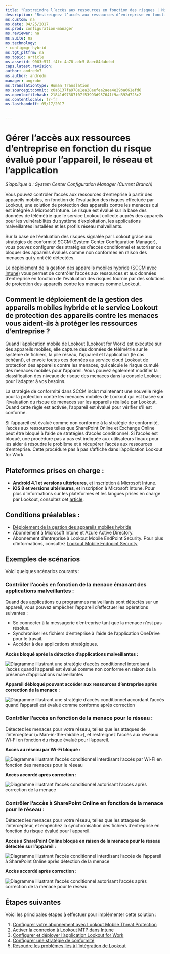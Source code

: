 ```yaml
---
title: "Restreindre l’accès aux ressources en fonction des risques | Microsoft Docs"
description: "Restreignez l’accès aux ressources d’entreprise en fonction du risque évalué pour l’appareil, le réseau et l’application."
ms.custom: na
ms.date: 04/25/2017
ms.prod: configuration-manager
ms.reviewer: na
ms.suite: na
ms.technology:
- configmgr-hybrid
ms.tgt_pltfrm: na
ms.topic: article
ms.assetid: 9083c571-f4fc-4a78-adc5-8aec84dabcbd
caps.latest.revision: 
author: andredm7
ms.author: andredm
manager: angrobe
ms.translationtype: Human Translation
ms.sourcegitcommit: c6a6137fa978e1ea28aefea2aea4e29ba661efd6
ms.openlocfilehash: 21841d97387f07f53993d957641f9ad892d723c2
ms.contentlocale: fr-fr
ms.lasthandoff: 05/17/2017


---
```

# <a name="manage-access-to-company-resource-based-on-device-network-and-application-risk"></a>Gérer l’accès aux ressources d’entreprise en fonction du risque évalué pour l’appareil, le réseau et l’application

*S’applique à : System Center Configuration Manager (Current Branch)*

Vous pouvez contrôler l’accès aux ressources d’entreprise à partir des appareils mobiles, en fonction de l’évaluation des risques effectuée par Lookout, une solution de protection des appareils contre les menaces qui est intégrée à Microsoft Intune. Le risque est évalué sur la base des données de télémétrie que le service Lookout collecte auprès des appareils pour les vulnérabilités du système d’exploitation, les applications malveillantes installées et les profils réseau malveillants. 

Sur la base de l’évaluation des risques signalée par Lookout grâce aux stratégies de conformité SCCM (System Center Configuration Manager), vous pouvez configurer des stratégies d’accès conditionnel et autoriser ou bloquer des appareils évalués comme non conformes en raison des menaces qui y ont été détectées.

Le [déploiement de la gestion des appareils mobiles hybride (SCCM avec Intune)](https://docs.microsoft.com/sccm/mdm/understand/choose-between-standalone-intune-and-hybrid-mobile-device-management) vous permet de contrôler l’accès aux ressources et aux données d’entreprise en fonction de l’évaluation des risques fournie par des solutions de protection des appareils contre les menaces comme Lookout.

## <a name="how-do-the-hybrid-mdm-deployment-and-lookout-device-threat-protection-help-protect-company-resources"></a>Comment le déploiement de la gestion des appareils mobiles hybride et le service Lookout de protection des appareils contre les menaces vous aident-ils à protéger les ressources d’entreprise ?
Quand l’application mobile de Lookout (Lookout for Work) est exécutée sur des appareils mobiles, elle capture des données de télémétrie sur le système de fichiers, la pile réseau, l’appareil et l’application (le cas échéant), et envoie toutes ces données au service cloud Lookout de protection des appareils contre les menaces, qui calcule le risque cumulé des menaces mobiles pour l’appareil. Vous pouvez également modifier la classification des niveaux de risque des menaces dans la console Lookout pour l’adapter à vos besoins.  

La stratégie de conformité dans SCCM inclut maintenant une nouvelle règle pour la protection contre les menaces mobiles de Lookout qui est basée sur l’évaluation du risque de menaces sur les appareils réalisée par Lookout. Quand cette règle est activée, l’appareil est évalué pour vérifier s’il est conforme.

Si l’appareil est évalué comme non conforme à la stratégie de conformité, l’accès aux ressources telles que SharePoint Online et Exchange Online peut être bloqué à l’aide de stratégies d’accès conditionnel. Si l’accès est bloqué, une procédure pas à pas est indiquée aux utilisateurs finaux pour les aider à résoudre le problème et à récupérer l’accès aux ressources d’entreprise. Cette procédure pas à pas s’affiche dans l’application Lookout for Work.

## <a name="supported-platforms"></a>Plateformes prises en charge :
* **Android 4.1 et versions ultérieures**, et inscription à Microsoft Intune.
* **iOS 8 et versions ultérieures**, et inscription à Microsoft Intune.
Pour plus d’informations sur les plateformes et les langues prises en charge par Lookout, consultez cet [article](https://personal.support.lookout.com/hc/en-us/articles/114094140253).

## <a name="prerequisites"></a>Conditions préalables :
* [Déploiement de la gestion des appareils mobiles hybride](https://docs.microsoft.com/sccm/mdm/understand/choose-between-standalone-intune-and-hybrid-mobile-device-management)
* Abonnement à Microsoft Intune et Azure Active Directory.
* Abonnement d’entreprise à Lookout Mobile EndPoint Security.  Pour plus d’informations, consultez [Lookout Mobile Endpoint Security](https://www.lookout.com/products/mobile-endpoint-security)

## <a name="example-scenarios"></a>Exemples de scénarios
Voici quelques scénarios courants :
### <a name="control-access-based-on-threat-from-malicious-apps"></a>Contrôler l’accès en fonction de la menace émanant des applications malveillantes :
Quand des applications ou programmes malveillants sont détectés sur un appareil, vous pouvez empêcher l’appareil d’effectuer les opérations suivantes :
* Se connecter à la messagerie d’entreprise tant que la menace n’est pas résolue.
* Synchroniser les fichiers d’entreprise à l’aide de l’application OneDrive pour le travail.
* Accéder à des applications stratégiques.

**Accès bloqué après la détection d’applications malveillantes :**

![Diagramme illustrant une stratégie d’accès conditionnel interdisant l’accès quand l’appareil est évalué comme non conforme en raison de la présence d’applications malveillantes](media/config-mgr-maliciousapps_blocked.png)

**Appareil débloqué pouvant accéder aux ressources d’entreprise après correction de la menace :**

![Diagramme illustrant une stratégie d’accès conditionnel accordant l’accès quand l’appareil est évalué comme conforme après correction](media/config-mgr-maliciousapps-unblocked.png)
### <a name="control-access-based-on-threat-to-network"></a>Contrôler l’accès en fonction de la menace pour le réseau :
Détectez les menaces pour votre réseau, telles que les attaques de l’intercepteur (« Man-in-the-middle »), et restreignez l’accès aux réseaux Wi-Fi en fonction du risque évalué pour l’appareil.

**Accès au réseau par Wi-Fi bloqué :**

![Diagramme illustrant l’accès conditionnel interdisant l’accès par Wi-Fi en fonction des menaces pour le réseau](media/config-mgr-network-wifi-blocked.png)

**Accès accordé après correction :**

![Diagramme illustrant l’accès conditionnel autorisant l’accès après correction de la menace](media/config-mgr-network-wifi-unblocked.png)
### <a name="control-access-to-sharepoint-online-based-on-threat-to-network"></a>Contrôler l’accès à SharePoint Online en fonction de la menace pour le réseau :

Détectez les menaces pour votre réseau, telles que les attaques de l’intercepteur, et empêchez la synchronisation des fichiers d’entreprise en fonction du risque évalué pour l’appareil.

**Accès à SharePoint Online bloqué en raison de la menace pour le réseau détectée sur l’appareil :**

![Diagramme illustrant l’accès conditionnel interdisant l’accès de l’appareil à SharePoint Online après détection de la menace](media/config-mgr-network-spo-blocked.png)


**Accès accordé après correction :**

![Diagramme illustrant l’accès conditionnel autorisant l’accès après correction de la menace pour le réseau](media/config-mgr-network-spo-unblocked.png)

## <a name="next-steps"></a>Étapes suivantes
Voici les principales étapes à effectuer pour implémenter cette solution :
1.    [Configurer votre abonnement avec Lookout Mobile Threat Protection](set-up-your-subscription-with-lookout.md)
2.    [Activer la connexion à Lookout MTP dans Intune](enable-lookout-connection-in-intune.md)
3.  [Configurer et déployer l’application Lookout for Work](configure-and-deploy-lookout-for-work-apps.md)
4.    [Configurer une stratégie de conformité](enable-device-threat-protection-rule-compliance-policy.md)
5.    [Résoudre les problèmes liés à l’intégration de Lookout](troubleshoot-lookout-integration.md)


